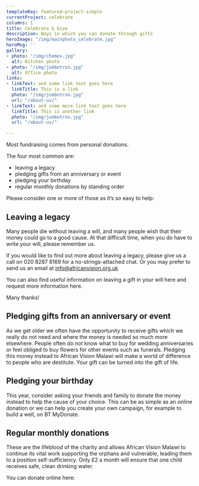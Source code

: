 ```yaml
---
templateKey: featured-project-simple
currentProject: celebrate
columns: 1
title: Celebrate & Give
description: Ways in which you can donate through gifts
heroImage: "/img/mainphoto_celebrate.jpg"
heroMsg: ''
gallery:
- photo: "/img/chemex.jpg"
  alt: Kitchen photo
- photo: "/img/jumbotron.jpg"
  alt: Office photo
links:
- linkText: and some link text goes here
  linkTitle: This is a link
  photo: "/img/jumbotron.jpg"
  url: "/about-us/"
- linkText: and some more link text goes here
  linkTitle: This is another link
  photo: "/img/jumbotron.jpg"
  url: "/about-us/"

---
```

Most fundraising comes from personal donations.

The four most common are:

- leaving a legacy
- pledging gifts from an anniversary or event
- pledging your birthday
- regular monthly donations by standing order

Please consider one or more of those as it’s so easy to help:

## Leaving a legacy

Many people die without leaving a will, and many people wish that their money could go to a good cause. At that difficult time, when you do have to write your will, please remember us.

If you would like to find out more about leaving a legacy, please give us a call on 020 8287 8169 for a no-strings-attached chat. Or you may prefer to send us an email at info@africanvision.org.uk

You can also find useful information on leaving a gift in your will here and request more information here.

Many thanks!

## Pledging gifts from an anniversary or event

As we get older we often have the opportunity to receive gifts which we really do not need and where the money is needed so much more elsewhere. People often do not know what to buy for wedding anniversaries or feel obliged to buy flowers for other events such as funerals. Pledging this money instead to African Vision Malawi will make a world of difference to people who are destitute. Your gift can be turned into the gift of life.

## Pledging your birthday

This year, consider asking your friends and family to donate the money instead to help the cause of your choice. This can be as simple as an online donation or we can help you create your own campaign, for example to build a well, on BT MyDonate.

## Regular monthly donations

These are the lifeblood of the charity and allows African Vision Malawi to continue its vital work supporting the orphans and vulnerable, leading them to a position self-sufficiency. Only £2 a month will ensure that one child receives safe, clean drinking water.

You can donate online here: